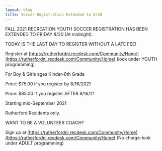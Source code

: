 ```yaml
---
layout: blog
title: Soccer Registration Extended to 8/20
---
```



FALL 2021 RECREATION YOUTH SOCCER REGISTRATION HAS BEEN EXTENDED TO FRIDAY 8/20 (At midnight).

TODAY IS THE LAST  DAY TO REGISTER WITHOUT A LATE FEE! 

Register at [https://rutherfordnj.recdesk.com/Community/Home](https://rutherfordnj.recdesk.com/Community/Home) (look under YOUTH programming)

For Boy & Girls ages Kinder-8th Grade

Price: $75.00 if you register by 8/16/2021

Price: $85.00 if you register AFTER 8/16/21

Starting mid-September 2021

Rutherford Residents only.


WANT TO BE A VOLUNTEER COACH?

Sign up at [https://rutherfordnj.recdesk.com/Community/Home](https://rutherfordnj.recdesk.com/Community/Home) (No charge-look under ADULT programming)
